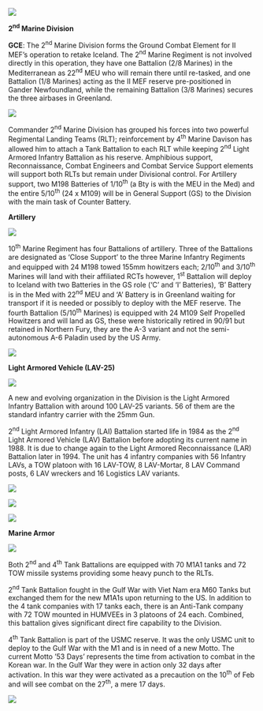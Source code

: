 ![](/assets/images/nato/us/navy/amphibious/mef/ground-combat-element/image1.png)

**2<sup>nd</sup> Marine Division**

**GCE**: The 2<sup>nd</sup> Marine Division forms the Ground Combat
Element for II MEF’s operation to retake Iceland. The 2<sup>nd</sup>
Marine Regiment is not involved directly in this operation, they have
one Battalion (2/8 Marines) in the Mediterranean as 22<sup>nd</sup> MEU
who will remain there until re-tasked, and one Battalion (1/8 Marines)
acting as the II MEF reserve pre-positioned in Gander Newfoundland,
while the remaining Battalion (3/8 Marines) secures the three airbases
in
Greenland.

![](/assets/images/nato/us/navy/amphibious/mef/ground-combat-element/image2.jpg)

Commander 2<sup>nd</sup> Marine Division has grouped his forces into two
powerful Regimental Landing Teams (RLT); reinforcement by 4<sup>th</sup>
Marine Davison has allowed him to attach a Tank Battalion to each RLT
while keeping 2<sup>nd</sup> Light Armored Infantry Battalion as his
reserve. Amphibious support, Reconnaissance, Combat Engineers and Combat
Service Support elements will support both RLTs but remain under
Divisional control. For Artillery support, two M198 Batteries of
1/10<sup>th</sup> (a Bty is with the MEU in the Med) and the entire
5/10<sup>th</sup> (24 x M109) will be in General Support (GS) to the
Division with the main task of Counter
Battery.

**Artillery**

![](/assets/images/nato/us/navy/amphibious/mef/ground-combat-element/image3.jpg)

10<sup>th</sup> Marine Regiment has four Battalions of artillery. Three
of the Battalions are designated as ‘Close Support’ to the three Marine
Infantry Regiments and equipped with 24 M198 towed 155mm howitzers each;
2/10<sup>th</sup> and 3/10<sup>th</sup> Marines will land with their
affiliated RCTs however, 1<sup>st</sup> Battalion will deploy to Iceland
with two Batteries in the GS role (‘C’ and ‘I’ Batteries), ‘B’ Battery
is in the Med with 22<sup>nd</sup> MEU and ‘A’ Battery is in Greenland
waiting for transport if it is needed or possibly to deploy with the MEF
reserve. The fourth Battalion (5/10<sup>th</sup> Marines) is equipped
with 24 M109 Self Propelled Howitzers and will land as GS, these were
historically retired in 90/91 but retained in Northern Fury, they are
the A-3 variant and not the semi-autonomous A-6 Paladin used by the US
Army.

![](/assets/images/nato/us/navy/amphibious/mef/ground-combat-element/image4.jpg)

**Light Armored Vehicle
(LAV-25)**

![](/assets/images/nato/us/navy/amphibious/mef/ground-combat-element/image5.jpg)

A new and evolving organization in the Division is the Light Armored
Infantry Battalion with around 100 LAV-25 variants. 56 of them are the
standard infantry carrier with the 25mm Gun.

2<sup>nd</sup> Light Armored Infantry (LAI) Battalion started life in
1984 as the 2<sup>nd</sup> Light Armored Vehicle (LAV) Battalion before
adopting its current name in 1988. It is due to change again to the
Light Armored Reconnaissance (LAR) Battalion later in 1994. The unit has
4 infantry companies with 56 Infantry LAVs, a TOW platoon with 16
LAV-TOW, 8 LAV-Mortar, 8 LAV Command posts, 6 LAV wreckers and 16
Logistics LAV
variants.

![](/assets/images/nato/us/navy/amphibious/mef/ground-combat-element/image6.png)

![](/assets/images/nato/us/navy/amphibious/mef/ground-combat-element/image7.jpg)

![](/assets/images/nato/us/navy/amphibious/mef/ground-combat-element/image8.jpeg)

**Marine
Armor**

![](/assets/images/nato/us/navy/amphibious/mef/ground-combat-element/image9.jpg)

Both 2<sup>nd</sup> and 4<sup>th</sup> Tank Battalions are equipped with
70 M1A1 tanks and 72 TOW missile systems providing some heavy punch to
the RLTs.

2<sup>nd</sup> Tank Battalion fought in the Gulf War with Viet Nam era
M60 Tanks but exchanged them for the new M1A1s upon returning to the US.
In addition to the 4 tank companies with 17 tanks each, there is an
Anti-Tank company with 72 TOW mounted in HUMVEEs in 3 platoons of 24
each. Combined, this battalion gives significant direct fire capability
to the Division.

4<sup>th</sup> Tank Battalion is part of the USMC reserve. It was the
only USMC unit to deploy to the Gulf War with the M1 and is in need of a
new Motto. The current Motto ’53 Days’ represents the time from
activation to combat in the Korean war. In the Gulf War they were in
action only 32 days after activation. In this war they were activated as
a precaution on the 10<sup>th</sup> of Feb and will see combat on the
27<sup>th</sup>, a mere 17
days.

![](/assets/images/nato/us/navy/amphibious/mef/ground-combat-element/image10.jpeg)
